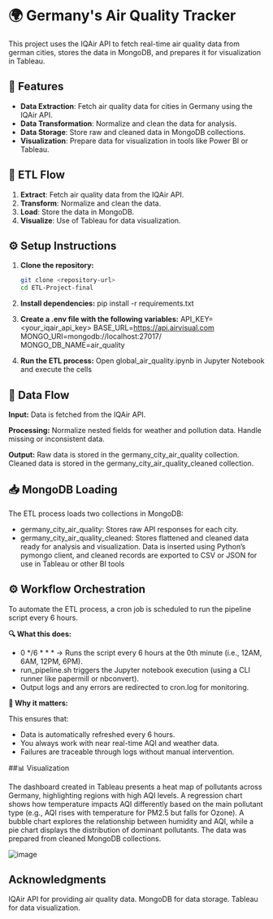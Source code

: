 # 🌍 Germany's Air Quality Tracker

This project uses the IQAir API to fetch real-time air quality data from german cities, stores the data in MongoDB, and prepares it for visualization in Tableau.

## 🚀 Features

- **Data Extraction**: Fetch air quality data for cities in Germany using the IQAir API.
- **Data Transformation**: Normalize and clean the data for analysis.
- **Data Storage**: Store raw and cleaned data in MongoDB collections.
- **Visualization**: Prepare data for visualization in tools like Power BI or Tableau.

## 🔄 ETL Flow

1. **Extract**: Fetch air quality data from the IQAir API.
2. **Transform**: Normalize and clean the data.
3. **Load**: Store the data in MongoDB.
4. **Visualize**: Use of Tableau for data visualization.

## ⚙️ Setup Instructions

1. **Clone the repository:**
   ```bash
   git clone <repository-url>
   cd ETL-Project-final

2. **Install dependencies:**
pip install -r requirements.txt  

3. **Create a .env file with the following variables:**  API_KEY=<your_iqair_api_key> 
BASE_URL=https://api.airvisual.com MONGO_URI=mongodb://localhost:27017/ MONGO_DB_NAME=air_quality

4. **Run the ETL process:** Open global_air_quality.ipynb in Jupyter Notebook and execute the cells

## 🔁 Data Flow
**Input:** Data is fetched from the IQAir API.

**Processing:**
Normalize nested fields for weather and pollution data.
Handle missing or inconsistent data.

**Output:**
Raw data is stored in the germany_city_air_quality collection.
Cleaned data is stored in the germany_city_air_quality_cleaned collection.

## 📥 MongoDB Loading
The ETL process loads two collections in MongoDB:

- germany_city_air_quality: Stores raw API responses for each city.
- germany_city_air_quality_cleaned: Stores flattened and cleaned data ready for analysis and visualization.
Data is inserted using Python’s pymongo client, and cleaned records are exported to CSV or JSON for use in Tableau or other BI tools

## ⚙️ Workflow Orchestration

To automate the ETL process, a cron job is scheduled to run the pipeline script every 6 hours.

**🔍 What this does:** 

- 0 */6 * * * → Runs the script every 6 hours at the 0th minute (i.e., 12AM, 6AM, 12PM, 6PM).
- run_pipeline.sh triggers the Jupyter notebook execution (using a CLI runner like papermill or nbconvert).
- Output logs and any errors are redirected to cron.log for monitoring.

**📌 Why it matters:**

This ensures that:

- Data is automatically refreshed every 6 hours.
- You always work with near real-time AQI and weather data.
- Failures are traceable through logs without manual intervention.

##📊 Visualization

The dashboard created in Tableau presents a heat map of pollutants across Germany, highlighting regions with high AQI levels. A regression chart shows how temperature impacts AQI differently based on the main pollutant type (e.g., AQI rises with temperature for PM2.5 but falls for Ozone). A bubble chart explores the relationship between humidity and AQI, while a pie chart displays the distribution of dominant pollutants. The data was prepared from cleaned MongoDB collections.


![image](https://github.com/user-attachments/assets/334ef4bb-5e38-4be2-9194-ece1e860c16a)


## Acknowledgments
IQAir API for providing air quality data.
MongoDB for data storage.
Tableau for data visualization.

